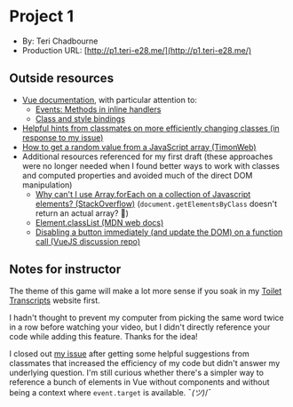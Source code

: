 # Project 1
+ By: Teri Chadbourne
+ Production URL: [http://p1.teri-e28.me/](http://p1.teri-e28.me/)

## Outside resources
- [Vue documentation](https://vuejs.org/v2/guide/), with particular attention to:
    - [Events: Methods in inline handlers](https://vuejs.org/v2/guide/events.html#Methods-in-Inline-Handlers)
    - [Class and style bindings](https://vuejs.org/v2/guide/class-and-style.html)
- [Helpful hints from classmates on more efficiently changing classes (in response to my issue)](https://github.com/susanBuck/e28-fall19/issues/69)
- [How to get a random value from a JavaScript array (TimonWeb)](https://timonweb.com/tutorials/how-to-get-a-random-value-from-a-javascript-array/)
- Additional resources referenced for my first draft (these approaches were no longer needed when I found better ways to work with classes and computed properties and avoided much of the direct DOM manipulation)
   - [Why can't I use Array.forEach on a collection of Javascript elements? (StackOverflow)](https://stackoverflow.com/questions/39797101/why-cant-i-use-array-foreach-on-a-collection-of-javascript-elements) (`document.getElementsByClass` doesn't return an actual array? 🤯)
   - [Element.classList (MDN web docs)](https://developer.mozilla.org/en-US/docs/Web/API/Element/classList)
   - [Disabling a button immediately (and update the DOM) on a function call (VueJS discussion repo)](https://github.com/vuejs/Discussion/issues/297)


## Notes for instructor
The theme of this game will make a lot more sense if you soak in my [Toilet Transcripts](http://toilettranscripts.com) website first.

I hadn't thought to prevent my computer from picking the same word twice in a row before watching your video, but I didn't directly reference your code while adding this feature. Thanks for the idea!

I closed out [my issue](https://github.com/susanBuck/e28-fall19/issues/69) after getting some helpful suggestions from classmates that increased the efficiency of my code but didn't answer my underlying question. I'm still curious whether there's a simpler way to reference a bunch of elements in Vue without components and without being a context where `event.target` is available. ¯_(ツ)_/¯

